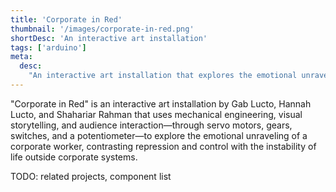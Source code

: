 ```yaml
---
title: 'Corporate in Red'
thumbnail: '/images/corporate-in-red.png'
shortDesc: 'An interactive art installation'
tags: ['arduino']
meta:
  desc:
    "An interactive art installation that explores the emotional unraveling of a corporate worker, contrasting repression and control with the instability of life outside corporate systems."
---
```


"Corporate in Red" is an interactive art installation by Gab Lucto, Hannah Lucto, and Shahariar Rahman that uses mechanical engineering, visual storytelling, and audience interaction—through servo motors, gears, switches, and a potentiometer—to explore the emotional unraveling of a corporate worker, contrasting repression and control with the instability of life outside corporate systems.

TODO: related projects, component list
